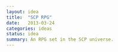 ```yaml
---
layout: idea
title:  "SCP RPG"
date:   2013-03-24
categories: ideas
status: idea
summary: An RPG set in the SCP universe.
---
```


